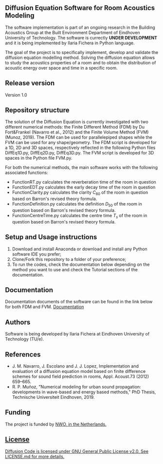 ## Diffusion Equation Software for Room Acoustics Modeling
The software implementation is part of an ongoing research in the Building Acoustics Group at the Built Environment Department of Eindhoven University of Technology.
The software is currectly **UNDER DEVELOPMENT** and it is being implemented by Ilaria Fichera in Python language.

The goal of the project is to specifically implement, develop and validate the diffusion equation modelling method.
Solving the diffusion equation allows to study the acoustics properties of a room and to obtain the distribution of acoustic energy over space and time in a specific room.

## Release version
Version 1.0

## Repository structure
The solution of the Diffusion Equation is currently investigated with two different numerical methods: the Finite Different Method (FDM) by Du Fort&Frankel (Navarro et al., 2012) and the Finite Volume Method (FVM) (Munoz, 2019). 
The FDM can be used for parallelepiped shapes while the FVM can be used for any shape/geometry.
The FDM script is developed for a 1D, 2D and 3D spaces, respectively reflected in the following Python files DiffEq1D.py, DiffEq2D.py, DiffEq3D.py.
The FVM script is developed for 3D spaces in the Python file FVM.py. 

For both the numerical methods, the main software works with the following associated functions:
+ FunctionRT.py calculates the reverberation time of the room in question
+ FunctionEDT.py calculates the early decay time of the room in question
+ FunctionClarity.py calculates the clarity $C_{80}$ of the room in question based on Barron's revised theory formula.
+ FunctionDefinition.py calculates the definition $D_{50}$ of the room in question based on Barron's revised theory formula.
+ FunctionCentreTime.py calculates the centre time $T_s$ of the room in question based on Barron's revised theory formula.

## Setup and Usage instructions
1. Download and install Anaconda or download and install any Python software IDE you prefer;
2. Clone/Fork this repository to a folder of your preference;
3. To run the codes, check the documentation below depending on the method you want to use and check the Tutorial sections of the documentation.

## Documentation
Documentation documents of the software can be found in the link below for both FDM and FVM.
[Documentation](https://building-acoustics-tu-eindhoven.github.io/Diffusion/index.html)

## Authors
Software is being developed by Ilaria Fichera at Eindhoven University of Technology (TU/e).

## References
+ J. M. Navarro, J. Escolano and J. J. Lopez, Implementation and evaluation of a diffusion equation model based on finite difference schemes for sound field prediction in rooms, Appl. Acoust.73 (2012) 659–665.
+ R. P. Muñoz, "Numerical modeling for urban sound propagation: developments in wave-based and energy based methods," PhD Thesis, Technische Universiteit Eindhoven, 2019.

## Funding
The project is funded by <u>[NWO](https://www.nwo.nl/projecten/19430), in the Netherlands.

## License
Diffusion Code is licensed under GNU General Public License v2.0. See LICENSE.md for more details.
